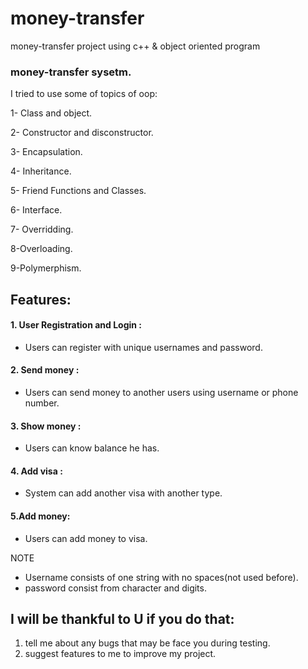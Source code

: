 # money-transfer
money-transfer project using c++ & object oriented program

### money-transfer sysetm.
I tried to use some of topics of oop:

1- Class and object.

2- Constructor and disconstructor.

3- Encapsulation.

4- Inheritance.

5- Friend Functions and Classes.

6- Interface.

7- Overridding.

8-Overloading.

9-Polymerphism.

## Features:
#### 1. User Registration and Login :
- Users can register with unique usernames and password.
#### 2. Send money :
- Users can send money to another users using username or phone number.
#### 3. Show money :
- Users can know balance he has.
#### 4. Add visa :
- System can add another visa with another type.
#### 5.Add money:
- Users can add money to visa.

NOTE
  - Username consists of one string with no spaces(not used before).
  - password consist from character and digits.
 
## I will be thankful to U if you do that:
1. tell me about any bugs that may be face you during testing.
2. suggest features to me to improve my project.
